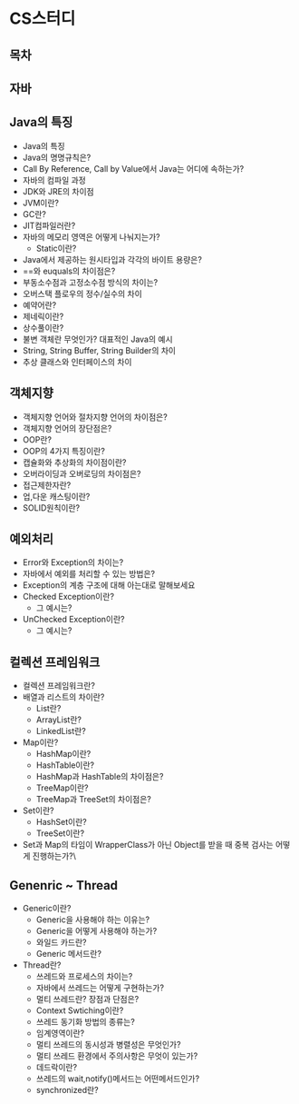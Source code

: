 # CS스터디

## 목차

## 자바

## Java의 특징

- Java의 특징
- Java의 명명규칙은?
- Call By Reference, Call by Value에서 Java는 어디에 속하는가?
- 자바의 컴파일 과정
- JDK와 JRE의 차이점
- JVM이란?
- GC란?
- JIT컴파일러란?
- 자바의 메모리 영역은 어떻게 나눠지는가?
    - Static이란?
- Java에서 제공하는 원시타입과 각각의 바이트 용량은?
- ==와 euquals의 차이점은?
- 부동소수점과 고정소수점 방식의 차이는?
- 오버스택 플로우의 정수/실수의 차이
- 예약어란?
- 제네릭이란?
- 상수풀이란?
- 불변 객체란 무엇인가? 대표적인 Java의 예시
- String, String Buffer, String Builder의 차이
- 추상 클래스와 인터페이스의 차이

## 객체지향

- 객체지향 언어와 절차지향 언어의 차이점은?
- 객체지향 언어의 장단점은?
- OOP란?
- OOP의 4가지 특징이란?
- 캡슐화와 추상화의 차이점이란?
- 오버라이딩과 오버로딩의 차이점은?
- 접근제한자란?
- 업,다운 캐스팅이란?
- SOLID원칙이란?

## 예외처리

- Error와 Exception의 차이는?
- 자바에서 예외를 처리할 수 있는 방법은?
- Exception의 계층 구조에 대해 아는대로 말해보세요
- Checked Exception이란?
    - 그 예시는?
- UnChecked Exception이란?
    - 그 예시는?

## 컬렉션 프레임워크

- 컬렉션 프레임워크란?
- 배열과 리스트의 차이란?
    - List란?
    - ArrayList란?
    - LinkedList란?
- Map이란?
    - HashMap이란?
    - HashTable이란?
    - HashMap과 HashTable의 차이점은?
    - TreeMap이란?
    - TreeMap과 TreeSet의 차이점은?
- Set이란?
    - HashSet이란?
    - TreeSet이란?
- Set과 Map의 타임이 WrapperClass가 아닌 Object를 받을 때 중복 검사는 어떻게 진행하는가?\

## Genenric ~ Thread

- Generic이란?
    - Generic을 사용해야 하는 이유는?
    - Generic을 어떻게 사용해야 하는가?
    - 와일드 카드란?
    - Generic 메서드란?
- Thread란?
    - 쓰레드와 프로세스의 차이는?
    - 자바에서 쓰레드는 어떻게 구현하는가?
    - 멀티 쓰레드란? 장점과 단점은?
    - Context Swtiching이란?
    - 쓰레드 동기화 방법의 종류는?
    - 임계영역이란?
    - 멀티 쓰레드의 동시성과 병렬성은 무엇인가?
    - 멀티 쓰레드 환경에서 주의사항은 무엇이 있는가?
    - 데드락이란?
    - 쓰레드의 wait,notify()메서드는 어떤메서드인가?
    - synchronized란?
